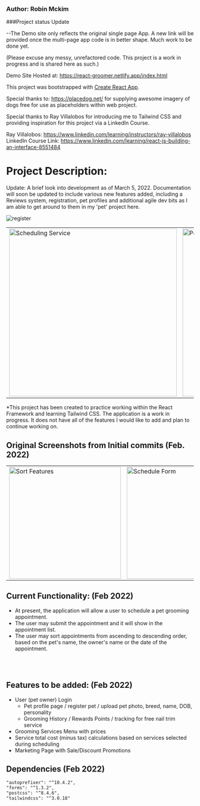 ### Author: Robin Mckim

###Project status Update

--The Demo site only reflects the original single page App. A new link will be provided once the multi-page app code is in better shape. Much work to be done yet.

(Please excuse any messy, unrefactored code. This project is a work in progress and is shared here as such.)

Demo Site Hosted at: https://react-groomer.netlify.app/index.html

This project was bootstrapped with [Create React App](https://github.com/facebook/create-react-app). <br />

Special thanks to: https://placedog.net/ for supplying awesome imagery of dogs free for use as placeholders within web project. <br />

Special thanks to Ray Villalobos for introducing me to Tailwind CSS and providing inspiration for this project via a LinkedIn Course.

Ray Villalobos: https://www.linkedin.com/learning/instructors/ray-villalobos <br />
LinkedIn Course Link: https://www.linkedin.com/learning/react-js-building-an-interface-8551484

# Project Description:

Update: A brief look into development as of March 5, 2022. Documentation will soon be updated to include various new features added, including a Reviews system, registration, pet profiles and additional agile dev bits as I am able to get around to them in my 'pet' project here.

![register](https://user-images.githubusercontent.com/84540978/156876184-969ee76b-430a-45a5-9fcb-6bacba5eb9ef.jpg)

<table align="center"> 
  <tr>
    <td>
      <img align="center" title="Scheduling Service" width = "450px" 
           src="https://user-images.githubusercontent.com/84540978/156876231-63ceb264-7e5a-4c96-9d7b-902f89fe4b0c.jpg" />
    </td>
    <td>
      <img align="center" title="Pet Profiles" width = "450px" 
           src="https://user-images.githubusercontent.com/84540978/156876202-016f3b89-1b24-4854-a70f-fee37b2c2922.jpg" />
    </td>
  </tr>
</table>

\*This project has been created to practice working within the React Framework and learning Tailwind CSS. The application is a work in progress. It does not have all of the features I would like to add and plan to continue working on.

## Original Screenshots from Initial commits (Feb. 2022)

<table align="center"> 
  <tr>
    <td>
      <img align="center" title="Sort Features" width = "300px" 
           src="https://user-images.githubusercontent.com/84540978/154197430-56c12f02-5621-4c14-8f69-85b02162d1e1.jpg" />
    </td>
    <td>
      <img align="center" title="Schedule Form" width = "300px" 
           src="https://user-images.githubusercontent.com/84540978/153812149-76ac9e3f-8407-4a3c-b9d6-ae84af420b32.jpg" />
    </td>
    <td>
      <img align="center" title="Sort Features" width = "300px" 
           src="https://user-images.githubusercontent.com/84540978/153812165-5607aff2-bd49-47f7-a526-c11db2c3d0c2.jpg" />
    </td>
  </tr>
</table>

## Current Functionality: (Feb 2022)

- At present, the application will allow a user to schedule a pet grooming appointment.
- The user may submit the appointment and it will show in the appointment list.
- The user may sort appointments from ascending to descending order, based on the pet's name, the owner's name or the date of the appointment.

<br />

<br />

## Features to be added: (Feb 2022)

- User (pet owner) Login
  - Pet profile page / register pet / upload pet photo, breed, name, DOB, personality
  - Grooming History / Rewards Points / tracking for free nail trim service
- Grooming Services Menu with prices
- Service total cost (minus tax) calculations based on services selected during scheduling
- Marketing Page with Sale/Discount Promotions

## Dependencies (Feb 2022)

    "autoprefixer": "^10.4.2",
    "forms": "^1.3.2",
    "postcss": "^8.4.6",
    "tailwindcss": "^3.0.18"
